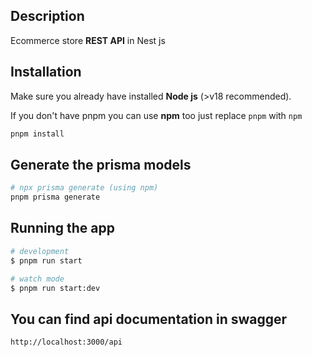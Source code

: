 ## Description

Ecommerce store **REST API** in Nest js

## Installation

Make sure you already have installed **Node js** (>v18 recommended).

If you don't have pnpm you can use **npm** too just replace `pnpm` with `npm`

```bash
pnpm install
```

## Generate the prisma models

```bash
# npx prisma generate (using npm)
pnpm prisma generate
```

## Running the app

```bash
# development
$ pnpm run start

# watch mode
$ pnpm run start:dev
```
<!-- # # production mode -->
<!-- # $ pnpm run start:prod -->
<!-- ``` -->

## You can find api documentation in swagger 
`http://localhost:3000/api`


<!-- ## Test (skip this)

```bash
# unit tests
$ pnpm run test

# e2e tests
$ pnpm run test:e2e

# test coverage
$ pnpm run test:cov
``` -->
